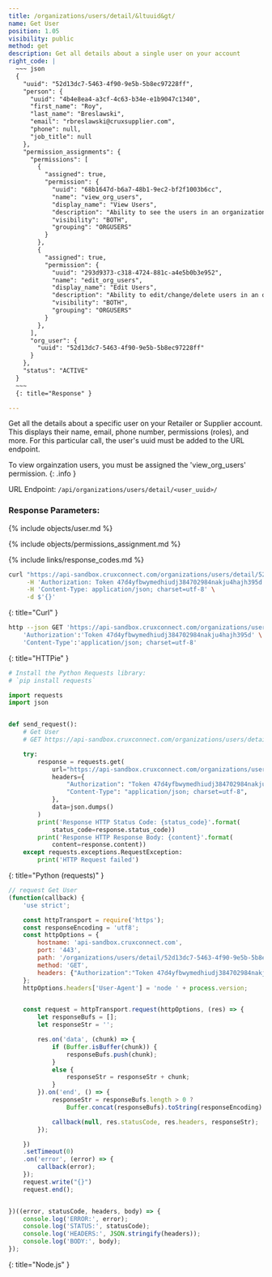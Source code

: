 ```yaml
---
title: /organizations/users/detail/&ltuuid&gt/
name: Get User
position: 1.05
visibility: public
method: get
description: Get all details about a single user on your account
right_code: |
  ~~~ json
  {
    "uuid": "52d13dc7-5463-4f90-9e5b-5b8ec97228ff",
    "person": {
      "uuid": "4b4e8ea4-a3cf-4c63-b34e-e1b9047c1340",
      "first_name": "Roy",
      "last_name": "Breslawski",
      "email": "rbreslawski@cruxsupplier.com",
      "phone": null,
      "job_title": null
    },
    "permission_assignments": {
      "permissions": [
        {
          "assigned": true,
          "permission": {
            "uuid": "68b1647d-b6a7-48b1-9ec2-bf2f1003b6cc",
            "name": "view_org_users",
            "display_name": "View Users",
            "description": "Ability to see the users in an organization",
            "visibility": "BOTH",
            "grouping": "ORGUSERS"
          }
        },
        {
          "assigned": true,
          "permission": {
            "uuid": "293d9373-c318-4724-881c-a4e5b0b3e952",
            "name": "edit_org_users",
            "display_name": "Edit Users",
            "description": "Ability to edit/change/delete users in an organization",
            "visibility": "BOTH",
            "grouping": "ORGUSERS"
          }
        },
      ],
      "org_user": {
        "uuid": "52d13dc7-5463-4f90-9e5b-5b8ec97228ff"
      }
    },
    "status": "ACTIVE"
  }
  ~~~
  {: title="Response" }

---
```

Get all the details about a specific user on your Retailer or Supplier account. This displays their name, email, phone number, permissions (roles), and more. For this particular call, the user's uuid must be added to the URL endpoint.

To view orgainzation users, you must be assigned the 'view_org_users' permission.
{: .info }

URL Endpoint: `/api/organizations/users/detail/<user_uuid>/`

### Response Parameters:

{% include objects/user.md %}

{% include objects/permissions_assignment.md %}

{% include links/response_codes.md %}


~~~ bash
curl "https://api-sandbox.cruxconnect.com/organizations/users/detail/52d13dc7-5463-4f90-9e5b-5b8ec97228ff/" \
     -H 'Authorization: Token 47d4yfbwymedhiudj384702984nakju4hajh395d' \
     -H 'Content-Type: application/json; charset=utf-8' \
     -d $'{}'

~~~
{: title="Curl" }

~~~ bash
http --json GET 'https://api-sandbox.cruxconnect.com/organizations/users/detail/52d13dc7-5463-4f90-9e5b-5b8ec97228ff/' \
    'Authorization':'Token 47d4yfbwymedhiudj384702984nakju4hajh395d' \
    'Content-Type':'application/json; charset=utf-8'


~~~
{: title="HTTPie" }

~~~ python
# Install the Python Requests library:
# `pip install requests`

import requests
import json


def send_request():
    # Get User
    # GET https://api-sandbox.cruxconnect.com/organizations/users/detail/52d13dc7-5463-4f90-9e5b-5b8ec97228ff/

    try:
        response = requests.get(
            url="https://api-sandbox.cruxconnect.com/organizations/users/detail/52d13dc7-5463-4f90-9e5b-5b8ec97228ff/",
            headers={
                "Authorization": "Token 47d4yfbwymedhiudj384702984nakju4hajh395d",
                "Content-Type": "application/json; charset=utf-8",
            },
            data=json.dumps()
        )
        print('Response HTTP Status Code: {status_code}'.format(
            status_code=response.status_code))
        print('Response HTTP Response Body: {content}'.format(
            content=response.content))
    except requests.exceptions.RequestException:
        print('HTTP Request failed')

~~~
{: title="Python (requests)" }

~~~ javascript
// request Get User
(function(callback) {
    'use strict';

    const httpTransport = require('https');
    const responseEncoding = 'utf8';
    const httpOptions = {
        hostname: 'api-sandbox.cruxconnect.com',
        port: '443',
        path: '/organizations/users/detail/52d13dc7-5463-4f90-9e5b-5b8ec97228ff/',
        method: 'GET',
        headers: {"Authorization":"Token 47d4yfbwymedhiudj384702984nakju4hajh395d","Content-Type":"application/json; charset=utf-8"}
    };
    httpOptions.headers['User-Agent'] = 'node ' + process.version;


    const request = httpTransport.request(httpOptions, (res) => {
        let responseBufs = [];
        let responseStr = '';

        res.on('data', (chunk) => {
            if (Buffer.isBuffer(chunk)) {
                responseBufs.push(chunk);
            }
            else {
                responseStr = responseStr + chunk;
            }
        }).on('end', () => {
            responseStr = responseBufs.length > 0 ?
                Buffer.concat(responseBufs).toString(responseEncoding) : responseStr;

            callback(null, res.statusCode, res.headers, responseStr);
        });

    })
    .setTimeout(0)
    .on('error', (error) => {
        callback(error);
    });
    request.write("{}")
    request.end();


})((error, statusCode, headers, body) => {
    console.log('ERROR:', error);
    console.log('STATUS:', statusCode);
    console.log('HEADERS:', JSON.stringify(headers));
    console.log('BODY:', body);
});

~~~
{: title="Node.js" }
